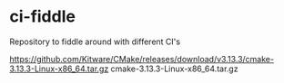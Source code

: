 # ci-fiddle
Repository to fiddle around with different CI's

https://github.com/Kitware/CMake/releases/download/v3.13.3/cmake-3.13.3-Linux-x86_64.tar.gz
cmake-3.13.3-Linux-x86_64.tar.gz
